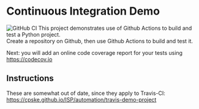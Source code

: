 Continuous Integration Demo
============================
![GitHub CI](https://github.com/kulisarawiangin/demo-pyci/actions/workflows/python-app.yml/badge.svg)
This project demonstrates use of Github Actions to build and test a Python project.  
Create a repository on Github, then use Github Actions to build and test it.

Next: you will add an online code coverage report for your tests using <https://codecov.io>

## Instructions

These are somewhat out of date, since they apply to Travis-CI:
<https://cpske.github.io/ISP/automation/travis-demo-project>


